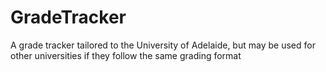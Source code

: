 # GradeTracker
A grade tracker tailored to the University of Adelaide, but may be used for other universities if they follow the same grading format
